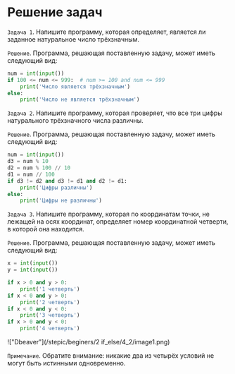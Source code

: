 # Решение задач

`Задача 1`. Напишите программу, которая определяет, является ли заданное натуральное число трёхзначным.

`Решение`. Программа, решающая поставленную задачу, может иметь следующий вид:

```python
num = int(input())
if 100 <= num <= 999:  # num >= 100 and num <= 999
    print('Число является трёхзначным')
else:
    print('Число не является трёхзначным')
```

`Задача 2`. Напишите программу, которая проверяет, что все три цифры натурального трёхзначного числа различны.

`Решение`. Программа, решающая поставленную задачу, может иметь следующий вид:

```python
num = int(input())
d3 = num % 10
d2 = num % 100 // 10
d1 = num // 100
if d3 != d2 and d3 != d1 and d2 != d1:
    print('Цифры различны')
else:
    print('Цифры не различны')
```

`Задача 3`. Напишите программу, которая по координатам точки, не лежащей на осях координат, определяет номер
координатной
четверти, в которой она находится.

`Решение`. Программа, решающая поставленную задачу, может иметь следующий вид:

```python
x = int(input())
y = int(input())

if x > 0 and y > 0:
    print('1 четверть')
if x < 0 and y > 0:
    print('2 четверть')
if x < 0 and y < 0:
    print('3 четверть')
if x > 0 and y < 0:
    print('4 четверть')
```

!["Dbeaver"](/stepic/beginers/2 if_else/4_2/image1.png)

`Примечание`. Обратите внимание: никакие два из четырёх условий не могут быть истинными одновременно.
